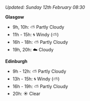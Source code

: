 *Updated: Sunday 12th February 08:30*

**Glasgow**

* 9h, 10h: :partly_sunny: Partly Cloudy
* 11h - 15h: :cyclone: Windy (:partly_sunny:)
* 16h - 18h: :partly_sunny: Partly Cloudy
* 19h, 20h: :cloud: Cloudy

**Edinburgh**

* 9h - 12h: :partly_sunny: Partly Cloudy
* 13h - 15h: :cyclone: Windy (:partly_sunny:)
* 16h - 19h: :partly_sunny: Partly Cloudy
* 20h: :sunny: Clear
